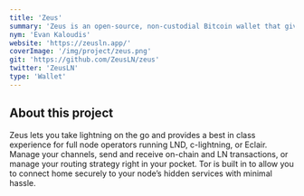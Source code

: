 ```yaml
---
title: 'Zeus'
summary: 'Zeus is an open-source, non-custodial Bitcoin wallet that gives you full control over how you make payments.'
nym: 'Evan Kaloudis'
website: 'https://zeusln.app/'
coverImage: '/img/project/zeus.png'
git: 'https://github.com/ZeusLN/zeus'
twitter: 'ZeusLN'
type: 'Wallet'
---
```


## About this project

Zeus lets you take lightning on the go and provides a best in class experience for full node operators running LND, c-lightning, or Eclair. Manage your channels, send and receive on-chain and LN transactions, or manage your routing strategy right in your pocket. Tor is built in to allow you to connect home securely to your node’s hidden services with minimal hassle.
